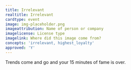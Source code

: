 ```yaml
---
title: Irrelevant
realtitle: Irrelevant
cardtype: event
image: img-placeholder.png
imageattribution: Name of person or company
imagelicense: License type
imagelink: Where did this image come from?
concepts: 'irrelevant, highest_loyalty'
approved: 'Y'
---
```


Trends come and go and your 15 minutes of fame is over.
